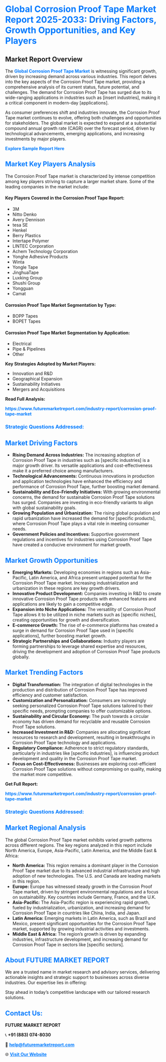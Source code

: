 <h1 style="color: #007BFF;">Global Corrosion Proof Tape Market Report 2025-2033: Driving Factors, Growth Opportunities, and Key Players</h1>

<section id="overview">
<h2>Market Report Overview</h2>
<p>The <a href="https://www.futuremarketreport.com/industry-report/corrosion-proof-tape-market" style="color: #007BFF; text-decoration: none;"><strong>Global Corrosion Proof Tape Market</strong></a> is witnessing significant growth, driven by increasing demand across various industries. This report delves into the key aspects of the Corrosion Proof Tape market, providing a comprehensive analysis of its current status, future potential, and challenges. The demand for Corrosion Proof Tape has surged due to its wide-ranging applications in industries such as [insert industries], making it a critical component in modern-day [applications].</p>
<p>As consumer preferences shift and industries innovate, the Corrosion Proof Tape market continues to evolve, offering both challenges and opportunities for stakeholders. The global market is expected to expand at a substantial compound annual growth rate (CAGR) over the forecast period, driven by technological advancements, emerging applications, and increasing investments by major players.</p>
</section>

<section id="overview">
<p><a href="https://www.futuremarketreport.com/request-sample/reportId=49263" style="color: #007BFF; text-decoration: none;"><strong>Explore Sample Report Here</strong></a></p>
</section>

<section id="key-players">
<h2 style="color: #007BFF;">Market Key Players Analysis</h2>
<p>The Corrosion Proof Tape market is characterized by intense competition among key players striving to capture a larger market share. Some of the leading companies in the market include:</p>
<h4>Key Players Covered in the Corrosion Proof Tape Report:</h4>
<ul><li>3M</li><li>Nitto Denko</li><li>Avery Dennison</li><li>tesa SE</li><li>Henkel</li><li>Berry Plastics</li><li>Intertape Polymer</li><li>LINTEC Corporation</li><li>Achem Technology Corporation</li><li>Yonghe Adhesive Products</li><li>Winta</li><li>Yongle Tape</li><li>JinghuaTape</li><li>Luxking Group</li><li>Shushi Group</li><li>Yongguan</li><li>Camat</li></ul>
<h4>Corrosion Proof Tape Market Segmentation by Type:</h4>
<ul><li>BOPP Tapes</li><li>BOPET Tapes</li></ul>

<h4>Corrosion Proof Tape Market Segmentation by Application:</h4>
<ul><li>Electrical</li><li>Pipe &amp; Pipelines</li><li>Other</li></ul>
<p><strong>Key Strategies Adopted by Market Players:</strong></p>
<ul>
<li>Innovation and R&D</li>
<li>Geographical Expansion</li>
<li>Sustainability Initiatives</li>
<li>Mergers and Acquisitions</li>
</ul>
</section>

<section>
<p><strong>Read Full Analysis: </strong></p><a href="https://www.futuremarketreport.com/industry-report/corrosion-proof-tape-market" style="color: #007BFF; text-decoration: none;"><strong>https://www.futuremarketreport.com/industry-report/corrosion-proof-tape-market</strong></a>
<h3 style="color: #007BFF;">Strategic Questions Addressed:</h3>
</section>

<section id="driving-factors">
<h2 style="color: #007BFF;">Market Driving Factors</h2>
<ul>
<li><strong>Rising Demand Across Industries:</strong> The increasing adoption of Corrosion Proof Tape in industries such as [specific industries] is a major growth driver. Its versatile applications and cost-effectiveness make it a preferred choice among manufacturers.</li>
<li><strong>Technological Advancements:</strong> Continuous innovations in production and application technologies have enhanced the efficiency and performance of Corrosion Proof Tape, further boosting market demand.</li>
<li><strong>Sustainability and Eco-Friendly Initiatives:</strong> With growing environmental concerns, the demand for sustainable Corrosion Proof Tape solutions has surged. Companies are investing in eco-friendly variants to align with global sustainability goals.</li>
<li><strong>Growing Population and Urbanization:</strong> The rising global population and rapid urbanization have increased the demand for [specific products], where Corrosion Proof Tape plays a vital role in meeting consumer needs.</li>
<li><strong>Government Policies and Incentives:</strong> Supportive government regulations and incentives for industries using Corrosion Proof Tape have created a conducive environment for market growth.</li>
</ul>
</section>

<section id="growth-opportunities">
<h2 style="color: #007BFF;">Market Growth Opportunities</h2>
<ul>
<li><strong>Emerging Markets:</strong> Developing economies in regions such as Asia-Pacific, Latin America, and Africa present untapped potential for the Corrosion Proof Tape market. Increasing industrialization and urbanization in these regions are key growth drivers.</li>
<li><strong>Innovative Product Development:</strong> Companies investing in R&D to create innovative Corrosion Proof Tape products with enhanced features and applications are likely to gain a competitive edge.</li>
<li><strong>Expansion into Niche Applications:</strong> The versatility of Corrosion Proof Tape allows it to be utilized in niche markets such as [specific niches], creating opportunities for growth and diversification.</li>
<li><strong>E-commerce Growth:</strong> The rise of e-commerce platforms has created a surge in demand for Corrosion Proof Tape used in [specific applications], further boosting market growth.</li>
<li><strong>Strategic Partnerships and Collaborations:</strong> Industry players are forming partnerships to leverage shared expertise and resources, driving the development and adoption of Corrosion Proof Tape products globally.</li>
</ul>
</section>

<section id="trending-factors">
<h2 style="color: #007BFF;">Market Trending Factors</h2>
<ul>
<li><strong>Digital Transformation:</strong> The integration of digital technologies in the production and distribution of Corrosion Proof Tape has improved efficiency and customer satisfaction.</li>
<li><strong>Customization and Personalization:</strong> Consumers are increasingly seeking personalized Corrosion Proof Tape solutions tailored to their specific needs, prompting companies to offer customizable options.</li>
<li><strong>Sustainability and Circular Economy:</strong> The push towards a circular economy has driven demand for recyclable and reusable Corrosion Proof Tape solutions.</li>
<li><strong>Increased Investment in R&D:</strong> Companies are allocating significant resources to research and development, resulting in breakthroughs in Corrosion Proof Tape technology and applications.</li>
<li><strong>Regulatory Compliance:</strong> Adherence to strict regulatory standards, particularly in industries like [specific industries], is influencing product development and quality in the Corrosion Proof Tape market.</li>
<li><strong>Focus on Cost-Effectiveness:</strong> Businesses are exploring cost-efficient Corrosion Proof Tape solutions without compromising on quality, making the market more competitive.</li>
</ul>
</section>

<section>
<p><strong>Get Full Report: </strong></p><a href="https://www.futuremarketreport.com/industry-report/corrosion-proof-tape-market" style="color: #007BFF; text-decoration: none;"><strong>https://www.futuremarketreport.com/industry-report/corrosion-proof-tape-market</strong></a>
<h3 style="color: #007BFF;">Strategic Questions Addressed:</h3>
</section>


<section id="regional-analysis">
<h2 style="color: #007BFF;">Market Regional Analysis</h2>
<p>The global Corrosion Proof Tape market exhibits varied growth patterns across different regions. The key regions analyzed in this report include North America, Europe, Asia-Pacific, Latin America, and the Middle East & Africa:</p>
<ul>
<li><strong>North America:</strong> This region remains a dominant player in the Corrosion Proof Tape market due to its advanced industrial infrastructure and high adoption of new technologies. The U.S. and Canada are leading markets in this region.</li>
<li><strong>Europe:</strong> Europe has witnessed steady growth in the Corrosion Proof Tape market, driven by stringent environmental regulations and a focus on sustainability. Key countries include Germany, France, and the U.K.</li>
<li><strong>Asia-Pacific:</strong> The Asia-Pacific region is experiencing rapid growth, fueled by industrialization, urbanization, and increasing demand for Corrosion Proof Tape in countries like China, India, and Japan.</li>
<li><strong>Latin America:</strong> Emerging markets in Latin America, such as Brazil and Mexico, present significant opportunities for the Corrosion Proof Tape market, supported by growing industrial activities and investments.</li>
<li><strong>Middle East & Africa:</strong> The region’s growth is driven by expanding industries, infrastructure development, and increasing demand for Corrosion Proof Tape in sectors like [specific sectors].</li>
</ul>
</section>

<footer>
<h2 style="color: #007BFF;">About FUTURE MARKET REPORT</h2>
<p>We are a trusted name in market research and advisory services, delivering actionable insights and strategic support to businesses across diverse industries. Our expertise lies in offering:</p>

<p>Stay ahead in today’s competitive landscape with our tailored research solutions.</p>

<h2 style="color: #007BFF;">Contact Us:</h2>
<p><strong>FUTURE MARKET REPORT</strong></p>
<p>📞 <strong>+91 (883) 074-8030</strong></p>
<p>📧 <strong><a href="mailto:help@futuremarketreport.com" style="color: #007BFF;">help@futuremarketreport.com</a></strong></p>
<p>🌐 <strong><a href="https://www.futuremarketreport.com/" style="color: #007BFF;">Visit Our Website</a></strong></p>
</footer>